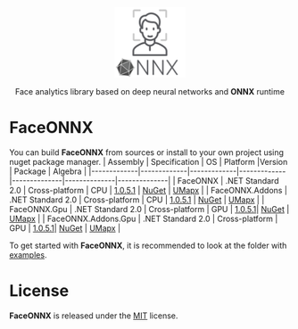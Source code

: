 <p align="center"><img width="25%" src="FaceONNX/FaceONNX.png" /></p>
<p align="center"> Face analytics library based on deep neural networks and <b>ONNX</b> runtime </p>  

# FaceONNX
You can build **FaceONNX** from sources or install to your own project using nuget package manager.
| Assembly | Specification | OS | Platform |Version | Package | Algebra |
|-------------|-------------|-------------|-------------|--------------|--------------|--------------|
| FaceONNX | .NET Standard 2.0 | Cross-platform | CPU | [1.0.5.1](FaceONNX) | [NuGet](https://www.nuget.org/packages/FaceONNX/) | [UMapx](https://github.com/asiryan/UMapx) |
| FaceONNX.Addons | .NET Standard 2.0 | Cross-platform | CPU | [1.0.5.1](FaceONNX.Addos) | [NuGet](https://www.nuget.org/packages/FaceONNX.Addons/) | [UMapx](https://github.com/asiryan/UMapx) |
| FaceONNX.Gpu | .NET Standard 2.0 | Cross-platform | GPU | [1.0.5.1](FaceONNX.Gpu)| [NuGet](https://www.nuget.org/packages/FaceONNX.Gpu/) | [UMapx](https://github.com/asiryan/UMapx) |
| FaceONNX.Addons.Gpu | .NET Standard 2.0 | Cross-platform | GPU | [1.0.5.1](FaceONNX.Addons.Gpu)| [NuGet](https://www.nuget.org/packages/FaceONNX.Addons.Gpu/) | [UMapx](https://github.com/asiryan/UMapx) |


To get started with **FaceONNX**, it is recommended to look at the folder with [examples](FaceONNX.Examples).  

# License
**FaceONNX** is released under the [MIT](LICENSE) license.
